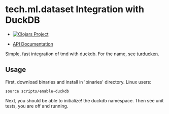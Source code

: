 # tech.ml.dataset Integration with DuckDB


* [![Clojars Project](https://clojars.org/com.cnuernber/tmducken/latest-version.svg)](https://clojars.org/com.cnuernber/tmducken)

* [API Documentation](https://cnuernber.github.io/tmducken/)


Simple, fast integration of tmd with duckdb.  For the name, see 
[turducken](https://en.wikipedia.org/wiki/Turducken).


## Usage

First, download binaries and install in 'binaries' directory.  Linux users:

```console
source scripts/enable-duckdb
```

Next, you should be able to initialize! the duckdb namespace.  Then 
see unit tests, you are off and running.
